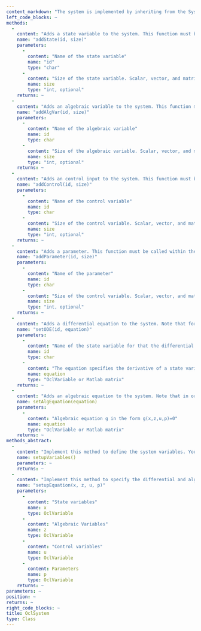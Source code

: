 ```yaml
--- 
content_markdown: "The system is implemented by inheriting from the System class. You need to implement the two methods setupVariables and setupEquation. Have a look at the VanDerPolSystem.m in the Examples folder get an impression on how it works."
left_code_blocks: ~
methods: 
  - 
    content: "Adds a state variable to the system. This function must be called within the setupEquation method."
    name: "addState(id, size)"
    parameters: 
      - 
        content: "Name of the state variable"
        name: "id"
        type: "char"
      - 
        content: "Size of the state variable. Scalar, vector, and matrix valued variables are allowed. If a scalar value s is given, the size of the variable will be [s,1]. Defaults to [1,1]."
        name: size
        type: "int, optional"
    returns: ~
  - 
    content: "Adds an algebraic variable to the system. This function must be called within the setupEquation method."
    name: "addAlgVar(id, size)"
    parameters: 
      - 
        content: "Name of the algebraic variable"
        name: id
        type: char
      - 
        content: "Size of the algebraic variable. Scalar, vector, and matrix valued variables are allowed. If a scalar value s is given, the size of the variable will be [s,1]. Defaults to [1,1]."
        name: size
        type: "int, optional"
    returns: ~
  - 
    content: "Adds an control input to the system. This function must be called within the setupEquation method."
    name: "addControl(id, size)"
    parameters: 
      - 
        content: "Name of the control variable"
        name: id
        type: char
      - 
        content: "Size of the control variable. Scalar, vector, and matrix valued variables are allowed. If a scalar value s is given, the size of the variable will be [s,1]. Defaults to [1,1]."
        name: size
        type: "int, optional"
    returns: ~
  - 
    content: "Adds a parameter. This function must be called within the setupEquation method."
    name: "addParameter(id, size)"
    parameters: 
      - 
        content: "Name of the parameter"
        name: id
        type: char
      - 
        content: "Size of the control variable. Scalar, vector, and matrix valued variables are allowed. If a scalar value s is given, the size of the variable will be [s,1]. Defaults to [1,1]."
        name: size
        type: "int, optional"
    returns: ~
  - 
    content: "Adds a differential equation to the system. Note that for every state variable a differential equation must be specified."
    name: "setODE(id, equation)"
    parameters: 
      - 
        content: "Name of the state variable for that the differential equation is given."
        name: id
        type: char
      - 
        content: "The equation specifies the derivative of a state variable. Right hand side of the differential equation dot(x) = f(x,z,u,p) for state variable x."
        name: equation
        type: "OclVariable or Matlab matrix"
    returns: ~
  - 
    content: "Adds an algebraic equation to the system. Note that in order to be able to simulate the system, the total number of rows of the algebraic equations needs to be equal to the total number/dimension of algebraic variables."
    name: setAlgEquation(equation)
    parameters: 
      - 
        content: "Algebraic equation g in the form g(x,z,u,p)=0"
        name: equation
        type: "OclVariable or Matlab matrix"
    returns: ~
methods_abstract: 
  - 
    content: "Implement this method to define the system variables. You can create state, control and algebraic variables using the class methods."
    name: setupVariables()
    parameters: ~
    returns: ~
  - 
    content: "Implement this method to specify the differential and algebraic equations. It is possible to define only ordinary differential equations (ODE system), or differential and algebraic equations (DAE system)."
    name: "setupEquation(x, z, u, p)"
    parameters: 
      - 
        content: "State variables"
        name: x
        type: OclVariable
      - 
        content: "Algebraic Variables"
        name: z
        type: OclVariable
      - 
        content: "Control variables"
        name: u
        type: OclVariable
      - 
        content: Parameters
        name: p
        type: OclVariable
    returns: ~
parameters: ~
position: ~
returns: ~
right_code_blocks: ~
title: OclSystem
type: Class
---
```

